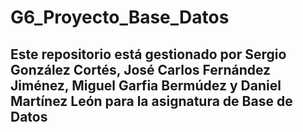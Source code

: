 # G6_Proyecto_Base_Datos

## Este repositorio está gestionado por Sergio González Cortés, José Carlos Fernández Jiménez, Miguel Garfia Bermúdez y Daniel Martínez León para la asignatura de Base de Datos
